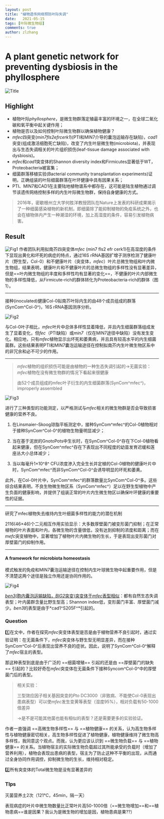 ```yaml
---
layout: post
title: "植物遗传网络预防叶际失调"
date:   2021-05-15
tags: [叶际微生物组]
comments: true
author: zlzhang
---
```


# A plant genetic network for preventing dysbiosis in the phyllosphere

![Title](https://raw.githubusercontent.com/zhangzl96/zhangzl96.github.io/master/images/2021-05-15-a_plant_genetic_network/Title.png)

## Highlight

* 植物叶际*phyllosphere*，是微生物群落定殖最丰富的环境之一，在全球二氧化碳和氧平衡中起关键作用；
* 植物是否以及如何控制叶际微生物群以确保植物健康？
* *mfec*四突变(*min7fls2efrcerk1*)(PTI和MIN7介导的囊泡运输存在缺陷)，*cad1*突变(组成激活细胞死亡缺陷)，改变了内生叶层微生物(microbiota)，并表现出与生态失调相关的叶片组织损伤(leaf-tissue damage associated with dysbiosis)。
* *mfec*和*cad1*突变体的Shannon diversity index和Firmicutes显著低于WT，Proteobacteria被富集；
* 细菌群落移植实验(Bacterial community transplantation experiments)证明，正确组装的叶际细菌群落在叶环健康中具有因果关系；
* PTI、MIN7和CAD1在主要陆地植物谱系中都存在，这可能是陆生植物通过调节该遗传网络控制多样的内生叶际微生物群，保持自身健康的方式。

>2016年，密歇根州立大学何胜洋教授团队在Nature上发表的科研成果揭示了一种细菌感染植物的新机制，即细菌除了能抑制植物的免疫系统之外，也会在植物体内产生一种潮湿的环境，加上高湿度的条件，容易引发植物病害。

## Result

![Fig1](https://raw.githubusercontent.com/zhangzl96/zhangzl96.github.io/master/images/2021-05-15-a_plant_genetic_network/Fig1.png)
作者团队利用拟南芥四突变体*mfec* (min7 fls2 efr cerk1)在高湿度的条件下显现出黄化和坏死的病症的特点，通过16S rRNA基因扩增子测序检测了健康叶片（野生型，Col-0）和不健康叶片（突变体，*mfec*）叶片总微生物组和叶内微生物组，结果表明，健康叶片和不健康叶片的总微生物组的多样性没有显著差异，但是==叶内微生物组的丰度和多样性均有显著的变化==，不健康的叶片内部微生物的多样性降低，从Firmicute-rich的群体转化为Proteobacteria-rich的群体（图 1）。

---

接种(inoculated)健康Col-0拟南芥叶际内生的由48个成员组成的群落(SynCom^Col-0^)，16S  rRNA基因测序分析。

![Fig2](https://raw.githubusercontent.com/zhangzl96/zhangzl96.github.io/master/images/2021-05-15-a_plant_genetic_network/Fig2.png)

与Col-0叶子相比，*mfec*叶片中总体多样性显着降低，并且内生细菌群落组成发生了显着变化，但*fec*（PTI缺陷）或*min7*（仅在MIN7途径中缺陷）没有发生变化。相应地，只有*mfec*植物显示出坏死和萎黄病，并且具有较高水平的内生细菌菌群。这些结果表明PTI和MIN7囊泡运输途径在控制拟南芥内生叶微生物区系中的非冗余和必不可少的作用。

---

> *mfec*植物的组织损伤可能是由植物的一种生态失调引起的→无菌实验：*mfec*植物在没有微生物群的情况下看起来很健康
>
> 由52个成员组成的mfec叶子衍生的内生细菌群落(SynCom^mfec^)，improperly assembled

![Fig3](https://raw.githubusercontent.com/zhangzl96/zhangzl96.github.io/master/images/2021-05-15-a_plant_genetic_network/Fig3.png)

进行了三种类型的功能测定，以严格测试与*mfec*相关的微生物群是否会导致损害健康的营养不良。

1. 在Linsmaier–Skoog琼脂平板测定中，接种SynCom^mfec^的Col-0植物相对于接种SynCom^Col-0^的植物生物量明显减少；

2. 当在基于泥炭的GnotoPots中生长时，在SynCom^Col-0^存在下Col-0植物看起来健康，但在SynCom^mfec^存在下表现出不同程度的幼苗发育迟缓和莲座丛大小总体减少；

3. 当以每毫升1×10^8^ CFU浓度渗入完全生长并定植的Col-0植物的健康叶片中时，SynCom^mfec^而非SynCom^Col-0^会诱导明显的坏死和萎黄。

此外，在Col-0叶片中，SynCom^mfec^的群落数量比SynCom^Col-0^多。这些综合结果表明，不良生物微生物区系（SynCom^mfec^）足以在野生型植物中产生负面的健康影响，并提供了组装正常的叶片内生微生物区以确保叶环健康的重要性的证据。

---

研究了mfec植物失去维持内生叶细菌多样性的能力的潜在机制

2116(46×46)个二元相互作用实验显示：大多数厚壁菌门被变形菌门抑制；在正常植物的叶片表面和叶内，各微生物的含量很低，没有达到抑制的浓度和距离；而在*mefc*突变植物中，显著增加了植物叶片内微生物的生长，于是表现出变形菌门对厚壁菌门的抑制作用。

---

#### A framework for microbiota homeostasis

模式触发的免疫和MIN7囊泡运输途径在控制内生叶球微生物中起重要作用，但是不清楚这两个途径是独立作用还是协同作用的。

![Fig4](https://raw.githubusercontent.com/zhangzl96/zhangzl96.github.io/master/images/2021-05-15-a_plant_genetic_network/Fig1.png)

<u>*ben3*(胞内囊泡运输缺陷，*BIG2*突变)突变体于*mfec*表型相似</u>：都有自然生态失调表型；叶内菌群含量比野生型高；Shannon index低，变形菌门丰富、厚壁菌门减少。*ben3*的表型是由于*cad1^S205F^*引起的。

### Question

:one:在文中，作者在探究*mfec*突变体表型是否是由于植物营养不良引起时，通过实验证明：在无菌条件下，*mfec*突变体与野生型无明显差异，而在接种SynCom^Col-0^后表现出营养不良的症状。因此，说明了SynCom^Col-0^解释了*mfec*宿主的表型。

那这种表型到底是由于广泛的 ==细菌增殖== 引起的还是由 ==厚壁菌门的缺失== 引起的？比较好奇在*mfec*突变体在无菌条件下接种Syncom^Col-0^中的厚壁菌门后的表型。

> 相关实验：
>
> 三型效应因子相关基因突变的*Pto* DC3000（非致病、不能使Col-0表现出患病表型）可以使*mfec*发生变黄等表型（湿度95%），相对负载有50-1000倍差异
>
> →是不是可能其他菌也能有相似的表型？还是需要更多的实验验证。

作者一直强调 ==高微生物多样性== 与 ==植物健康== 的关系，认为高生物多样性与植物健康密切相关，高生物多样性促进了植物健康，植物健康维持了微生物高多样性，我同意这个观点。而我，认为更应该认识到 ==微生物负载== 与 ==植物健康== 的关系。当植物宿主的实际微生物负载超过其所能承受的负载时（增加了营养利用），植物会表现出患病的表型，宿主为了防止这种不平衡的出现，从而通过全身协同作用调控，抑制微生物的生长，维持相对稳定。

:two:所有突变体的Total微生物是没有显著差异的

### TIps

灭菌营养土2次（121℃，45min，隔一天）

表现病症的叶片中微生物数量比正常叶片高50-1000倍（==微生物增加==和==植物患病==谁是因果？我认为是微生物的增加是因，植物患病是果??）
